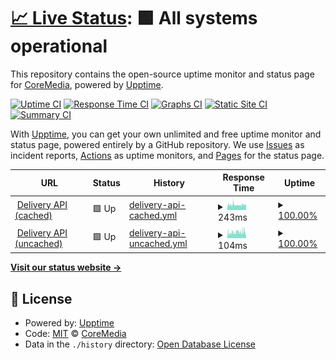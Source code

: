 # [📈 Live Status](https://CoreMedia.github.io/campaign.upptime): <!--live status--> **🟩 All systems operational**

This repository contains the open-source uptime monitor and status page for [CoreMedia](http://www.coremedia.com), powered by [Upptime](https://github.com/upptime/upptime).

[![Uptime CI](https://github.com/CoreMedia/campaign.upptime/workflows/Uptime%20CI/badge.svg)](https://github.com/CoreMedia/campaign.upptime/actions?query=workflow%3A%22Uptime+CI%22)
[![Response Time CI](https://github.com/CoreMedia/campaign.upptime/workflows/Response%20Time%20CI/badge.svg)](https://github.com/CoreMedia/campaign.upptime/actions?query=workflow%3A%22Response+Time+CI%22)
[![Graphs CI](https://github.com/CoreMedia/campaign.upptime/workflows/Graphs%20CI/badge.svg)](https://github.com/CoreMedia/campaign.upptime/actions?query=workflow%3A%22Graphs+CI%22)
[![Static Site CI](https://github.com/CoreMedia/campaign.upptime/workflows/Static%20Site%20CI/badge.svg)](https://github.com/CoreMedia/campaign.upptime/actions?query=workflow%3A%22Static+Site+CI%22)
[![Summary CI](https://github.com/CoreMedia/campaign.upptime/workflows/Summary%20CI/badge.svg)](https://github.com/CoreMedia/campaign.upptime/actions?query=workflow%3A%22Summary+CI%22)

With [Upptime](https://upptime.js.org), you can get your own unlimited and free uptime monitor and status page, powered entirely by a GitHub repository. We use [Issues](https://github.com/CoreMedia/campaign.upptime/issues) as incident reports, [Actions](https://github.com/CoreMedia/campaign.upptime/actions) as uptime monitors, and [Pages](https://CoreMedia.github.io/campaign.upptime) for the status page.

<!--start: status pages-->
<!-- This summary is generated by Upptime (https://github.com/upptime/upptime) -->
<!-- Do not edit this manually, your changes will be overwritten -->
<!-- prettier-ignore -->
| URL | Status | History | Response Time | Uptime |
| --- | ------ | ------- | ------------- | ------ |
| <img alt="" src="https://icons.duckduckgo.com/ip3/api.campaigns.coremedia.io.ico" height="13"> [Delivery API (cached)](https://api.campaigns.coremedia.io) | 🟩 Up | [delivery-api-cached.yml](https://github.com/CoreMedia/campaign.upptime/commits/HEAD/history/delivery-api-cached.yml) | <details><summary><img alt="Response time graph" src="./graphs/delivery-api-cached/response-time-week.png" height="20"> 243ms</summary><br><a href="https://status.campaigns.coremedia.io/history/delivery-api-cached"><img alt="Response time 243" src="https://img.shields.io/endpoint?url=https%3A%2F%2Fraw.githubusercontent.com%2FCoreMedia%2Fcampaign.upptime%2FHEAD%2Fapi%2Fdelivery-api-cached%2Fresponse-time.json"></a><br><a href="https://status.campaigns.coremedia.io/history/delivery-api-cached"><img alt="24-hour response time 243" src="https://img.shields.io/endpoint?url=https%3A%2F%2Fraw.githubusercontent.com%2FCoreMedia%2Fcampaign.upptime%2FHEAD%2Fapi%2Fdelivery-api-cached%2Fresponse-time-day.json"></a><br><a href="https://status.campaigns.coremedia.io/history/delivery-api-cached"><img alt="7-day response time 243" src="https://img.shields.io/endpoint?url=https%3A%2F%2Fraw.githubusercontent.com%2FCoreMedia%2Fcampaign.upptime%2FHEAD%2Fapi%2Fdelivery-api-cached%2Fresponse-time-week.json"></a><br><a href="https://status.campaigns.coremedia.io/history/delivery-api-cached"><img alt="30-day response time 243" src="https://img.shields.io/endpoint?url=https%3A%2F%2Fraw.githubusercontent.com%2FCoreMedia%2Fcampaign.upptime%2FHEAD%2Fapi%2Fdelivery-api-cached%2Fresponse-time-month.json"></a><br><a href="https://status.campaigns.coremedia.io/history/delivery-api-cached"><img alt="1-year response time 243" src="https://img.shields.io/endpoint?url=https%3A%2F%2Fraw.githubusercontent.com%2FCoreMedia%2Fcampaign.upptime%2FHEAD%2Fapi%2Fdelivery-api-cached%2Fresponse-time-year.json"></a></details> | <details><summary><a href="https://status.campaigns.coremedia.io/history/delivery-api-cached">100.00%</a></summary><a href="https://status.campaigns.coremedia.io/history/delivery-api-cached"><img alt="All-time uptime 100.00%" src="https://img.shields.io/endpoint?url=https%3A%2F%2Fraw.githubusercontent.com%2FCoreMedia%2Fcampaign.upptime%2FHEAD%2Fapi%2Fdelivery-api-cached%2Fuptime.json"></a><br><a href="https://status.campaigns.coremedia.io/history/delivery-api-cached"><img alt="24-hour uptime 100.00%" src="https://img.shields.io/endpoint?url=https%3A%2F%2Fraw.githubusercontent.com%2FCoreMedia%2Fcampaign.upptime%2FHEAD%2Fapi%2Fdelivery-api-cached%2Fuptime-day.json"></a><br><a href="https://status.campaigns.coremedia.io/history/delivery-api-cached"><img alt="7-day uptime 100.00%" src="https://img.shields.io/endpoint?url=https%3A%2F%2Fraw.githubusercontent.com%2FCoreMedia%2Fcampaign.upptime%2FHEAD%2Fapi%2Fdelivery-api-cached%2Fuptime-week.json"></a><br><a href="https://status.campaigns.coremedia.io/history/delivery-api-cached"><img alt="30-day uptime 100.00%" src="https://img.shields.io/endpoint?url=https%3A%2F%2Fraw.githubusercontent.com%2FCoreMedia%2Fcampaign.upptime%2FHEAD%2Fapi%2Fdelivery-api-cached%2Fuptime-month.json"></a><br><a href="https://status.campaigns.coremedia.io/history/delivery-api-cached"><img alt="1-year uptime 100.00%" src="https://img.shields.io/endpoint?url=https%3A%2F%2Fraw.githubusercontent.com%2FCoreMedia%2Fcampaign.upptime%2FHEAD%2Fapi%2Fdelivery-api-cached%2Fuptime-year.json"></a></details>
| <img alt="" src="https://icons.duckduckgo.com/ip3/api.campaigns.coremedia.io.ico" height="13"> [Delivery API (uncached)](https://api.campaigns.coremedia.io) | 🟩 Up | [delivery-api-uncached.yml](https://github.com/CoreMedia/campaign.upptime/commits/HEAD/history/delivery-api-uncached.yml) | <details><summary><img alt="Response time graph" src="./graphs/delivery-api-uncached/response-time-week.png" height="20"> 104ms</summary><br><a href="https://status.campaigns.coremedia.io/history/delivery-api-uncached"><img alt="Response time 104" src="https://img.shields.io/endpoint?url=https%3A%2F%2Fraw.githubusercontent.com%2FCoreMedia%2Fcampaign.upptime%2FHEAD%2Fapi%2Fdelivery-api-uncached%2Fresponse-time.json"></a><br><a href="https://status.campaigns.coremedia.io/history/delivery-api-uncached"><img alt="24-hour response time 104" src="https://img.shields.io/endpoint?url=https%3A%2F%2Fraw.githubusercontent.com%2FCoreMedia%2Fcampaign.upptime%2FHEAD%2Fapi%2Fdelivery-api-uncached%2Fresponse-time-day.json"></a><br><a href="https://status.campaigns.coremedia.io/history/delivery-api-uncached"><img alt="7-day response time 104" src="https://img.shields.io/endpoint?url=https%3A%2F%2Fraw.githubusercontent.com%2FCoreMedia%2Fcampaign.upptime%2FHEAD%2Fapi%2Fdelivery-api-uncached%2Fresponse-time-week.json"></a><br><a href="https://status.campaigns.coremedia.io/history/delivery-api-uncached"><img alt="30-day response time 104" src="https://img.shields.io/endpoint?url=https%3A%2F%2Fraw.githubusercontent.com%2FCoreMedia%2Fcampaign.upptime%2FHEAD%2Fapi%2Fdelivery-api-uncached%2Fresponse-time-month.json"></a><br><a href="https://status.campaigns.coremedia.io/history/delivery-api-uncached"><img alt="1-year response time 104" src="https://img.shields.io/endpoint?url=https%3A%2F%2Fraw.githubusercontent.com%2FCoreMedia%2Fcampaign.upptime%2FHEAD%2Fapi%2Fdelivery-api-uncached%2Fresponse-time-year.json"></a></details> | <details><summary><a href="https://status.campaigns.coremedia.io/history/delivery-api-uncached">100.00%</a></summary><a href="https://status.campaigns.coremedia.io/history/delivery-api-uncached"><img alt="All-time uptime 100.00%" src="https://img.shields.io/endpoint?url=https%3A%2F%2Fraw.githubusercontent.com%2FCoreMedia%2Fcampaign.upptime%2FHEAD%2Fapi%2Fdelivery-api-uncached%2Fuptime.json"></a><br><a href="https://status.campaigns.coremedia.io/history/delivery-api-uncached"><img alt="24-hour uptime 100.00%" src="https://img.shields.io/endpoint?url=https%3A%2F%2Fraw.githubusercontent.com%2FCoreMedia%2Fcampaign.upptime%2FHEAD%2Fapi%2Fdelivery-api-uncached%2Fuptime-day.json"></a><br><a href="https://status.campaigns.coremedia.io/history/delivery-api-uncached"><img alt="7-day uptime 100.00%" src="https://img.shields.io/endpoint?url=https%3A%2F%2Fraw.githubusercontent.com%2FCoreMedia%2Fcampaign.upptime%2FHEAD%2Fapi%2Fdelivery-api-uncached%2Fuptime-week.json"></a><br><a href="https://status.campaigns.coremedia.io/history/delivery-api-uncached"><img alt="30-day uptime 100.00%" src="https://img.shields.io/endpoint?url=https%3A%2F%2Fraw.githubusercontent.com%2FCoreMedia%2Fcampaign.upptime%2FHEAD%2Fapi%2Fdelivery-api-uncached%2Fuptime-month.json"></a><br><a href="https://status.campaigns.coremedia.io/history/delivery-api-uncached"><img alt="1-year uptime 100.00%" src="https://img.shields.io/endpoint?url=https%3A%2F%2Fraw.githubusercontent.com%2FCoreMedia%2Fcampaign.upptime%2FHEAD%2Fapi%2Fdelivery-api-uncached%2Fuptime-year.json"></a></details>

<!--end: status pages-->

[**Visit our status website →**](https://CoreMedia.github.io/campaign.upptime)

## 📄 License

- Powered by: [Upptime](https://github.com/upptime/upptime)
- Code: [MIT](./LICENSE) © [CoreMedia](http://www.coremedia.com)
- Data in the `./history` directory: [Open Database License](https://opendatacommons.org/licenses/odbl/1-0/)
